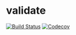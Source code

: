 # validate

[![Build Status](https://img.shields.io/travis/env-io/validate.svg?style=flat-square)](https://travis-ci.org/env-io/validate)
[![Codecov](https://img.shields.io/codecov/c/github/env-io/validate.svg?style=flat-square)](https://codecov.io/gh/env-io/validate)
